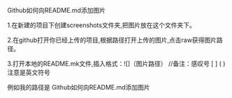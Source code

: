 Github如何向README.md添加图片

1.在新建的项目下创建screenshots文件夹,把图片放在这个文件夹下。

2.在github打开你已经上传的项目,根据路径打开上传的图片,点击raw获得图片路径。

3.打开本地的README.mk文件,插入格式：![]（图片路径） //备注：感叹号 [ ] ( ) 注意是英文符号

例如我的路径是 Github如何向README.md添加图片
